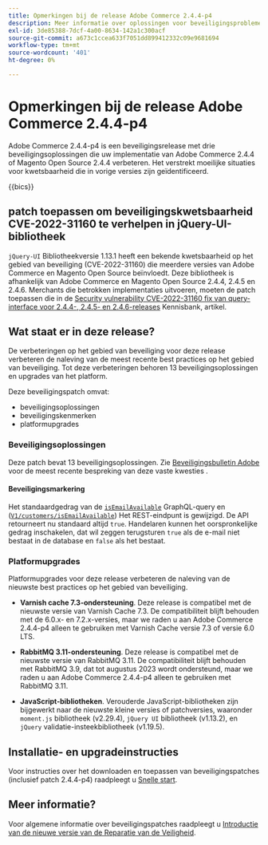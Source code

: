 ```yaml
---
title: Opmerkingen bij de release Adobe Commerce 2.4.4-p4
description: Meer informatie over oplossingen voor beveiligingsproblemen vindt u in de Adobe Commerce-release 2.4.4-p4.
exl-id: 3de85388-7dcf-4a00-8634-142a1c300acf
source-git-commit: a673c1ccea633f7051dd899412332c09e9681694
workflow-type: tm+mt
source-wordcount: '401'
ht-degree: 0%

---
```


# Opmerkingen bij de release Adobe Commerce 2.4.4-p4

Adobe Commerce 2.4.4-p4 is een beveiligingsrelease met drie beveiligingsoplossingen die uw implementatie van Adobe Commerce 2.4.4 of Magento Open Source 2.4.4 verbeteren. Het verstrekt moeilijke situaties voor kwetsbaarheid die in vorige versies zijn geïdentificeerd.

{{bics}}

## patch toepassen om beveiligingskwetsbaarheid CVE-2022-31160 te verhelpen in jQuery-UI-bibliotheek

`jQuery-UI` Bibliotheekversie 1.13.1 heeft een bekende kwetsbaarheid op het gebied van beveiliging (CVE-2022-31160) die meerdere versies van Adobe Commerce en Magento Open Source beïnvloedt. Deze bibliotheek is afhankelijk van Adobe Commerce en Magento Open Source 2.4.4, 2.4.5 en 2.4.6. Merchants die betrokken implementaties uitvoeren, moeten de patch toepassen die in de [Security vulnerability CVE-2022-31160 fix van query-interface voor 2.4.4-, 2.4.5- en 2.4.6-releases](https://experienceleague.adobe.com/docs/commerce-knowledge-base/kb/troubleshooting/known-issues-patches-attached/jquery-cve-2022-31160-fix-2.4.4-2.4.5-2.4.6.html) Kennisbank, artikel.

## Wat staat er in deze release?

De verbeteringen op het gebied van beveiliging voor deze release verbeteren de naleving van de meest recente best practices op het gebied van beveiliging.  Tot deze verbeteringen behoren 13 beveiligingsoplossingen en upgrades van het platform.

Deze beveiligingspatch omvat:

* beveiligingsoplossingen
* beveiligingskenmerken
* platformupgrades

### Beveiligingsoplossingen

Deze patch bevat 13 beveiligingsoplossingen. Zie [Beveiligingsbulletin Adobe](https://helpx.adobe.com/security/products/magento/apsb23-35.html) voor de meest recente bespreking van deze vaste kwesties .

#### Beveiligingsmarkering

Het standaardgedrag van de [`isEmailAvailable`](https://developer.adobe.com/commerce/webapi/graphql/schema/customer/queries/is-email-available/) GraphQL-query en ([`V1/customers/isEmailAvailable`](https://adobe-commerce.redoc.ly/2.4.6-admin/tag/customersisEmailAvailable/#operation/PostV1CustomersIsEmailAvailable)) Het REST-eindpunt is gewijzigd. De API retourneert nu standaard altijd `true`. Handelaren kunnen het oorspronkelijke gedrag inschakelen, dat wil zeggen terugsturen `true` als de e-mail niet bestaat in de database en `false` als het bestaat. <!-- AC-6695 -->

### Platformupgrades

Platformupgrades voor deze release verbeteren de naleving van de nieuwste best practices op het gebied van beveiliging.

* **Varnish cache 7.3-ondersteuning**. Deze release is compatibel met de nieuwste versie van Varnish Cache 7.3. De compatibiliteit blijft behouden met de 6.0.x- en 7.2.x-versies, maar we raden u aan Adobe Commerce 2.4.4-p4 alleen te gebruiken met Varnish Cache versie 7.3 of versie 6.0 LTS.

* **RabbitMQ 3.11-ondersteuning**. Deze release is compatibel met de nieuwste versie van RabbitMQ 3.11. De compatibiliteit blijft behouden met RabbitMQ 3.9, dat tot augustus 2023 wordt ondersteund, maar we raden u aan Adobe Commerce 2.4.4-p4 alleen te gebruiken met RabbitMQ 3.11.

* **JavaScript-bibliotheken**. Verouderde JavaScript-bibliotheken zijn bijgewerkt naar de nieuwste kleine versies of patchversies, waaronder `moment.js` bibliotheek (v2.29.4), `jQuery UI` bibliotheek (v1.13.2), en `jQuery` validatie-insteekbibliotheek (v1.19.5).

## Installatie- en upgradeinstructies

Voor instructies over het downloaden en toepassen van beveiligingspatches (inclusief patch 2.4.4-p4) raadpleegt u [Snelle start](../../../installation/composer.md).

## Meer informatie?

Voor algemene informatie over beveiligingspatches raadpleegt u [Introductie van de nieuwe versie van de Reparatie van de Veiligheid](https://community.magento.com/t5/Magento-DevBlog/Introducing-the-New-Security-Patch-Release/ba-p/141287).

